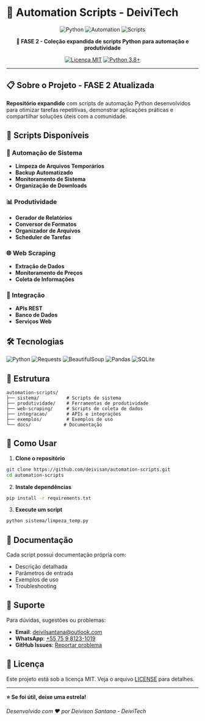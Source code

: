 # 🤖 Automation Scripts - DeiviTech

<div align="center">

![Python](https://img.shields.io/badge/Python-3776AB?style=for-the-badge&logo=python&logoColor=white)
![Automation](https://img.shields.io/badge/Automation-FF6B35?style=for-the-badge&logo=automation&logoColor=white)
![Scripts](https://img.shields.io/badge/Scripts-4A90E2?style=for-the-badge&logo=script&logoColor=white)

**🚀 FASE 2 - Coleção expandida de scripts Python para automação e produtividade**

[![Licença MIT](https://img.shields.io/badge/License-MIT-green.svg)](https://opensource.org/licenses/MIT)
[![Python 3.8+](https://img.shields.io/badge/python-3.8+-blue.svg)](https://www.python.org/downloads/)

</div>

---

## 📋 **Sobre o Projeto - FASE 2 Atualizada**

**Repositório expandido** com scripts de automação Python desenvolvidos para otimizar tarefas repetitivas, demonstrar aplicações práticas e compartilhar soluções úteis com a comunidade.

## 🚀 Scripts Disponíveis

### 🔧 Automação de Sistema
- **Limpeza de Arquivos Temporários**
- **Backup Automatizado**
- **Monitoramento de Sistema**
- **Organização de Downloads**

### 📊 Produtividade
- **Gerador de Relatórios**
- **Conversor de Formatos**
- **Organizador de Arquivos**
- **Scheduler de Tarefas**

### 🌐 Web Scraping
- **Extração de Dados**
- **Monitoramento de Preços**
- **Coleta de Informações**

### 🔗 Integração
- **APIs REST**
- **Banco de Dados**
- **Serviços Web**

## 🛠️ Tecnologias

![Python](https://img.shields.io/badge/Python-3776AB?style=for-the-badge&logo=python&logoColor=white)
![Requests](https://img.shields.io/badge/Requests-FF6B6B?style=for-the-badge)
![BeautifulSoup](https://img.shields.io/badge/BeautifulSoup-4ECDC4?style=for-the-badge)
![Pandas](https://img.shields.io/badge/Pandas-150458?style=for-the-badge&logo=pandas&logoColor=white)
![SQLite](https://img.shields.io/badge/SQLite-003B57?style=for-the-badge&logo=sqlite&logoColor=white)

## 📁 Estrutura

```
automation-scripts/
├── sistema/          # Scripts de sistema
├── produtividade/    # Ferramentas de produtividade
├── web-scraping/     # Scripts de coleta de dados
├── integracao/       # APIs e integrações
├── exemplos/         # Exemplos de uso
└── docs/            # Documentação
```

## 🔧 Como Usar

1. **Clone o repositório**
```bash
git clone https://github.com/deivisan/automation-scripts.git
cd automation-scripts
```

2. **Instale dependências**
```bash
pip install -r requirements.txt
```

3. **Execute um script**
```bash
python sistema/limpeza_temp.py
```

## 📖 Documentação

Cada script possui documentação própria com:
- Descrição detalhada
- Parâmetros de entrada
- Exemplos de uso
- Troubleshooting

## 🛟 Suporte

Para dúvidas, sugestões ou problemas:

- **Email**: deivilsantana@outlook.com
- **WhatsApp**: [+55 75 9 8123-1019](https://wa.me/5575981231019)
- **GitHub Issues**: [Reportar problema](https://github.com/deivisan/automation-scripts/issues)

## 📄 Licença

Este projeto está sob a licença MIT. Veja o arquivo [LICENSE](LICENSE) para detalhes.

---

**⭐ Se foi útil, deixe uma estrela!**

*Desenvolvido com ❤️ por Deivison Santana - DeiviTech*
